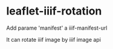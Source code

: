 # leaflet-iiif-rotation

Add parame 'manifest' a iiif-manifest-url

It can rotate iiif image by iiif image api

